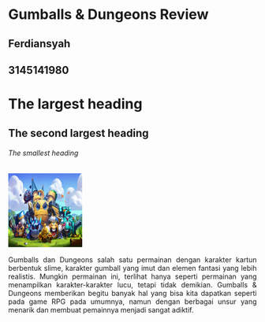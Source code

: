 # Gumballs & Dungeons Review #
## Ferdiansyah ##
## 3145141980 ##

# The largest heading
## The second largest heading
###### The smallest heading

<img src="gumball1.png" height="150" width="150"/>
<p align="justify">Gumballs dan Dungeons salah satu permainan dengan karakter kartun berbentuk slime, karakter gumball yang imut dan elemen fantasi yang lebih realistis. Mungkin permainan ini, terlihat hanya seperti permainan yang menampilkan karakter-karakter lucu, tetapi tidak demikian. Gumballs & Dungeons memberikan begitu banyak hal yang bisa kita dapatkan seperti pada game RPG pada umumnya, namun dengan berbagai unsur yang menarik dan membuat pemainnya menjadi sangat adiktif.</p>